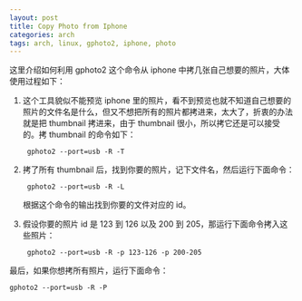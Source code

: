```yaml
---
layout: post
title: Copy Photo from Iphone
categories: arch
tags: arch, linux, gphoto2, iphone, photo
---
```


这里介绍如何利用 gphoto2 这个命令从 iphone 中拷几张自己想要的照片，大体使用过程如下：

1. 这个工具貌似不能预览 iphone 里的照片，看不到预览也就不知道自己想要的照片的文件名是什么，但又不想把所有的照片都拷进来，太大了，折衷的办法就是把 thumbnail 拷进来，由于 thumbnail 很小，所以拷它还是可以接受的。拷 thumbnail 的命令如下：

        gphoto2 --port=usb -R -T

2. 拷了所有 thumbnail 后，找到你要的照片，记下文件名，然后运行下面命令：

        gphoto2 --port=usb -R -L

   根据这个命令的输出找到你要的文件对应的 id。

3. 假设你要的照片 id 是 123 到 126 以及 200 到 205，那运行下面命令拷入这些照片：

        gphoto2 --port=usb -R -p 123-126 -p 200-205

最后，如果你想拷所有照片，运行下面命令：

    gphoto2 --port=usb -R -P


